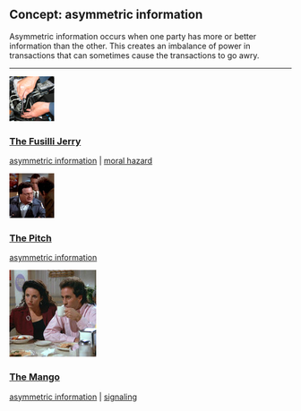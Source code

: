 ## Concept: asymmetric information

Asymmetric information occurs when one party has more or better information than the other. This creates an imbalance of power in transactions that can sometimes cause the transactions to go awry.

<hr>
<div class="clip-listing">
<img src="media/icons/fusilli_jerry_clip2.jpg" alt="The Fusilli Jerry icon">

### [The Fusilli Jerry](../clip/63/)

[asymmetric information](/concept/asymmetric-information/) | [moral hazard](/concept/moral-hazard/)
</div>

<div class="clip-listing">
<img src="media/icons/pitch_ticket_clip1.jpg" alt="The Pitch icon">

### [The Pitch](../clip/28/)

[asymmetric information](/concept/asymmetric-information/)
</div>

<div class="clip-listing">
<img src="media/icons/mango_.jpg" alt="The Mango icon">

### [The Mango](../clip/97/)

[asymmetric information](/concept/asymmetric-information/) | [signaling](/concept/signaling/)
</div>


